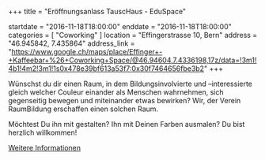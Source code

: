 +++
title = "Eröffnungsanlass TauscHaus - EduSpace"

startdate = "2016-11-18T18:00:00"
enddate = "2016-11-18T18:00:00"
categories = [ "Coworking" ]
location = "Effingerstrasse 10, Bern"
address = "46.945842, 7.435864"
address_link = "https://www.google.ch/maps/place/Effinger+-+Kaffeebar+%26+Coworking+Space/@46.94604,7.4336198,17z/data=!3m1!4b1!4m2!3m1!1s0x478e39bf613a53f7:0x30f7464656fbe3b2"
+++

Wünschst du dir einen Raum, in dem Bildungsinvolvierte und –interessierte gleich welcher Couleur einander als Menschen wahrnehmen, sich gegenseitig bewegen und miteinander etwas bewirken? Wir, der Verein RaumBildung erschaffen einen solchen Raum.

Möchtest Du ihn mit gestalten? Ihn mit Deinen Farben ausmalen? Du bist herzlich willkommen!

[Weitere Informationen](http://www.raumbildung.ch)
